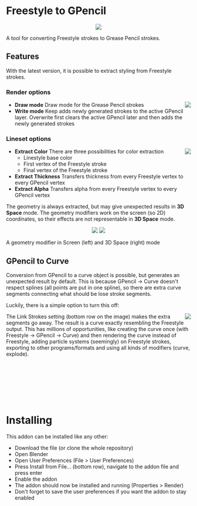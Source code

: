Freestyle to GPencil 
====================


<p align="center"><img src ="https://rawgit.com/folkertdev/freestyle-gpencil-exporter/master/images/header.png" /></p>

A tool for converting Freestyle strokes to Grease Pencil strokes.  

## Features 

With the latest version, it is possible to extract styling from Freestyle strokes. 

### Render options
<img src ="https://rawgit.com/folkertdev/freestyle-gpencil-exporter/development/images/render_menu.png" align="right" /> 

* **Draw mode** Draw mode for the Grease Pencil strokes
* **Write mode** Keep adds newly generated strokes to the active GPencil layer. Overwrite first clears the 
    active GPencil later and then adds the newly generated strokes

### Lineset options

<img src ="https://rawgit.com/folkertdev/freestyle-gpencil-exporter/development/images/lineset_menu.png" align="right" /> 

* **Extract Color** There are three possibilities for color extraction
    - Linestyle base color 
    - First vertex of the Freestyle stroke
    - Final vertex of the Freestyle stroke
* **Extract Thickness** Transfers thickness from every Freestyle vertex to every GPencil vertex
* **Extract Alpha** Transfers alpha from every Freestyle vertex to every GPencil vertex

The geometry is always extracted, but may give unexpected results in **3D Space** mode. The geometry modifiers 
work on the screen (so 2D) coordinates, so their effects are not representable in **3D Space** mode.

<p align="center">
<img src ="https://rawgit.com/folkertdev/freestyle-gpencil-exporter/development/images/geometry_modifier_screen_mode.png" 
/> 
<img src ="https://rawgit.com/folkertdev/freestyle-gpencil-exporter/development/images/geometry_modifier_3dspace_mode.png"  /> 

</p>
<label style="margin-left:auto;margin-right:auto; width:100%">A geometry modifier in Screen (left) and 3D Space (right) mode</label>


## GPencil to Curve


Conversion from GPencil to a curve object is possible, but generates an unexpected result by default. This is because GPencil -> Curve doesn't respect splines (all points are put in one spline), so there are extra curve segments connecting what should be lose stroke segments. 

Luckily, there is a simple option to turn this off:
<p>
<img src ="https://rawgit.com/folkertdev/freestyle-gpencil-exporter/master/images/export_as_curve.png"  align="right"/>
The <span>Link Strokes<span> setting (bottom row on the image) makes the extra segments go away.
The result is a curve exactly resembling the Freestyle output. This has millions of opportunities, like creating the curve once (with Freestyle -> GPencil -> Curve) and then rendering the curve instead of Freestyle, adding particle systems (seemingly) on Freestyle strokes, exporting to other programs/formats and using all kinds of modifiers (curve, explode).
 </p>

<br>
<br>
<br>
<br>
<br>
<br>


Installing 
========== 

This addon can be installed like any other: 

* Download the file (or clone the whole repository)
* Open Blender
* Open User Preferences (File > User Preferences)
* Press Install from File... (bottom row), navigate to the addon file and press enter 
* Enable the addon
* The addon should now be installed and running (Properties > Render)
* Don't forget to save the user preferences if you want the addon to stay enabled 
 
